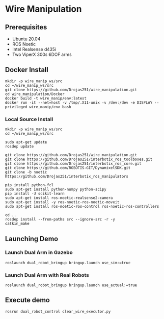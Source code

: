 # Wire Manipulation

## Prerequisites
- Ubuntu 20.04
- ROS Noetic
- Intel Realsense d435i
- Two ViperX 300s 6DOF arms

## Docker Install
```
mkdir -p wire_manip_ws/src
cd ~/wire_manip_ws/src
git clone https://github.com/Drojas251/wire_manipulation.git
cd wire_manipulation/Docker
docker build -t wire_manip/env:latest
docker run -it --net=host -v /tmp/.X11-unix -v /dev:/dev -e DISPLAY --privileged wire_manip/env bash

```
### Local Source Install
```
mkdir -p wire_manip_ws/src
cd ~/wire_manip_ws/src

sudo apt-get update
rosdep update

git clone https://github.com/Drojas251/wire_manipulation.git
git clone https://github.com/Drojas251/interbotix_ros_toolboxes.git
git clone https://github.com/Drojas251/interbotix_ros_core.git
git clone https://github.com/ROBOTIS-GIT/DynamixelSDK.git
git clone -b noetic https://github.com/Drojas251/interbotix_ros_manipulators

pip install python-fcl
sudo apt-get install python-numpy python-scipy
pip install -U scikit-learn
sudo apt-get install ros-noetic-realsense2-camera
sudo apt-get install -y ros-noetic-ros-noetic-moveit
sudo apt-get install ros-noetic-ros-control ros-noetic-ros-controllers

cd ..
rosdep install --from-paths src --ignore-src -r -y
catkin_make

```


## Launching Demo

### Launch Dual Arm in Gazebo

```
roslaunch dual_robot_bringup bringup.launch use_sim:=true
```

### Launch Dual Arm with Real Robots

```
roslaunch dual_robot_bringup bringup.launch use_actual:=true
```

## Execute demo
```
rosrun dual_robot_control clear_wire_executor.py
```

